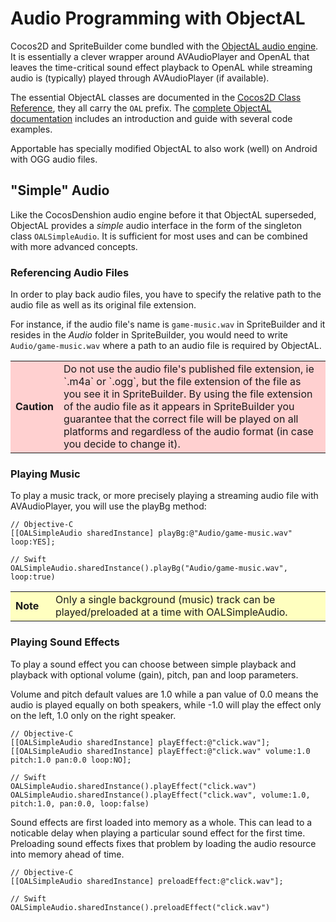 # Audio Programming with ObjectAL

Cocos2D and SpriteBuilder come bundled with the [ObjectAL audio engine](http://kstenerud.github.io/ObjectAL-for-iPhone/). It is essentially a clever wrapper around AVAudioPlayer and OpenAL that leaves the time-critical sound effect playback to OpenAL while streaming audio is (typically) played through AVAudioPlayer (if available).

The essential ObjectAL classes are documented in the [Cocos2D Class Reference](http://www.cocos2d-swift.org/docs/api), they all carry the `OAL` prefix. The [complete ObjectAL documentation](http://kstenerud.github.io/ObjectAL-for-iPhone/documentation/index.html) includes an introduction and guide with several code examples.

Apportable has specially modified ObjectAL to also work (well) on Android with OGG audio files.

## "Simple" Audio

Like the CocosDenshion audio engine before it that ObjectAL superseded, ObjectAL provides a *simple* audio interface in the form of the singleton class `OALSimpleAudio`. It is sufficient for most uses and can be combined with more advanced concepts.

### Referencing Audio Files

In order to play back audio files, you have to specify the relative path to the audio file as well as its original file extension.

For instance, if the audio file's name is `game-music.wav` in SpriteBuilder and it resides in the *Audio* folder in SpriteBuilder, you would need to write `Audio/game-music.wav` where a path to an audio file is required by ObjectAL.

<table border="0"><tr><td width="48px" bgcolor="#ffd0d0"><strong>Caution</strong></td><td bgcolor="#ffd0d0">
Do not use the audio file's published file extension, ie `.m4a` or `.ogg`, but the file extension of the file as you see it in SpriteBuilder. By using the file extension of the audio file as it appears in SpriteBuilder you guarantee that the correct file will be played on all platforms and regardless of the audio format (in case you decide to change it).
</td></tr></table>


### Playing Music

To play a music track, or more precisely playing a streaming audio file with AVAudioPlayer, you will use the playBg method:

	// Objective-C
	[[OALSimpleAudio sharedInstance] playBg:@"Audio/game-music.wav" loop:YES];

	// Swift
	OALSimpleAudio.sharedInstance().playBg("Audio/game-music.wav", loop:true)

<table border="0"><tr><td width="48px" bgcolor="#ffffc0"><strong>Note</strong></td><td bgcolor="#ffffc0">
Only a single background (music) track can be played/preloaded at a time with OALSimpleAudio.
</td></tr></table>

### Playing Sound Effects

To play a sound effect you can choose between simple playback and playback with optional volume (gain), pitch, pan and loop parameters. 

Volume and pitch default values are 1.0 while a pan value of 0.0 means the audio is played equally on both speakers, while -1.0 will play the effect only on the left, 1.0 only on the right speaker.

	// Objective-C
    [[OALSimpleAudio sharedInstance] playEffect:@"click.wav"];
    [[OALSimpleAudio sharedInstance] playEffect:@"click.wav" volume:1.0 pitch:1.0 pan:0.0 loop:NO];

	// Swift
    OALSimpleAudio.sharedInstance().playEffect("click.wav")
    OALSimpleAudio.sharedInstance().playEffect("click.wav", volume:1.0, pitch:1.0, pan:0.0, loop:false)

Sound effects are first loaded into memory as a whole. This can lead to a noticable delay when playing a particular sound effect for the first time. Preloading sound effects fixes that problem by loading the audio resource into memory ahead of time.

	// Objective-C
    [[OALSimpleAudio sharedInstance] preloadEffect:@"click.wav"];

	// Swift
    OALSimpleAudio.sharedInstance().preloadEffect("click.wav")
